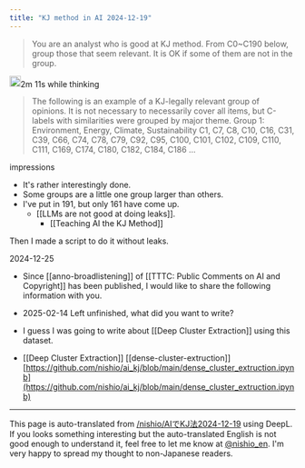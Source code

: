 ```yaml
---
title: "KJ method in AI 2024-12-19"
---
```


> You are an analyst who is good at KJ method. From C0~C190 below, group those that seem relevant. It is OK if some of them are not in the group.
>
>  <lines>

<img src='https://scrapbox.io/api/pages/nishio-en/o1 Pro/icon' alt='o1 Pro.icon' height="19.5"/>2m 11s while thinking
> The following is an example of a KJ-legally relevant group of opinions. It is not necessary to necessarily cover all items, but C-labels with similarities were grouped by major theme.
>  Group 1: Environment, Energy, Climate, Sustainability
>  C1, C7, C8, C10, C16, C31, C39, C66, C74, C78, C79, C92, C95, C100, C101, C102, C109, C110, C111, C169, C174, C180, C182, C184, C186
>  ...

impressions
- It's rather interestingly done.
- Some groups are a little one group larger than others.
- I've put in 191, but only 161 have come up.
    - [[LLMs are not good at doing leaks]].
        - [[Teaching AI the KJ Method]]

Then I made a script to do it without leaks.

2024-12-25
- Since [[anno-broadlistening]] of [[TTTC: Public Comments on AI and Copyright]] has been published, I would like to share the following information with you.
- 2025-02-14 Left unfinished, what did you want to write?
- I guess I was going to write about [[Deep Cluster Extraction]] using this dataset.

- [[Deep Cluster Extraction]]
[[dense-cluster-extruction]]
[https://github.com/nishio/ai_kj/blob/main/dense_cluster_extruction.ipynb](https://github.com/nishio/ai_kj/blob/main/dense_cluster_extruction.ipynb)

---
This page is auto-translated from [/nishio/AIでKJ法2024-12-19](https://scrapbox.io/nishio/AIでKJ法2024-12-19) using DeepL. If you looks something interesting but the auto-translated English is not good enough to understand it, feel free to let me know at [@nishio_en](https://twitter.com/nishio_en). I'm very happy to spread my thought to non-Japanese readers.